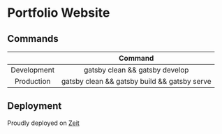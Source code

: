 # Portfolio Website

## Commands

|                | Command     | 
| :-------------: | :----------: |
| Development   | gatsby clean && gatsby develop  | 
| Production     | gatsby clean && gatsby build && gatsby serve |

## Deployment
Proudly deployed on [Zeit](https://zeit.co/kamranalinitb/portfolio)